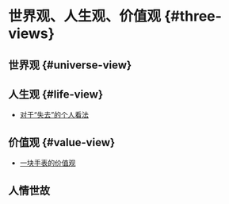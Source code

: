 # 世界观、人生观、价值观 {#three-views}

## 世界观 {#universe-view}

## 人生观 {#life-view}

- [对于“失去”的个人看法](./worldly-widsom/worldly-lost-opinion.md)

## 价值观 {#value-view}

- [一块手表的价值观](./value/value-from-watch.md)

## 人情世故
